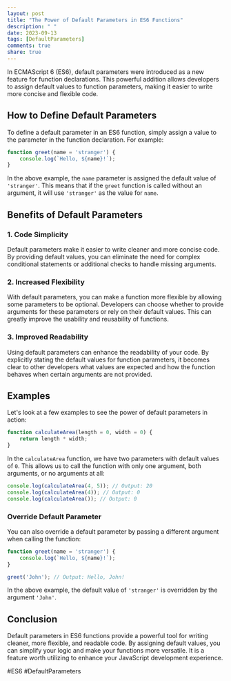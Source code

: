 ```yaml
---
layout: post
title: "The Power of Default Parameters in ES6 Functions"
description: " "
date: 2023-09-13
tags: [DefaultParameters]
comments: true
share: true
---
```


In ECMAScript 6 (ES6), default parameters were introduced as a new feature for function declarations. This powerful addition allows developers to assign default values to function parameters, making it easier to write more concise and flexible code.

## How to Define Default Parameters

To define a default parameter in an ES6 function, simply assign a value to the parameter in the function declaration. For example:

```javascript
function greet(name = 'stranger') {
    console.log(`Hello, ${name}!`);
}
```

In the above example, the `name` parameter is assigned the default value of `'stranger'`. This means that if the `greet` function is called without an argument, it will use `'stranger'` as the value for `name`.

## Benefits of Default Parameters

### 1. Code Simplicity

Default parameters make it easier to write cleaner and more concise code. By providing default values, you can eliminate the need for complex conditional statements or additional checks to handle missing arguments.

### 2. Increased Flexibility

With default parameters, you can make a function more flexible by allowing some parameters to be optional. Developers can choose whether to provide arguments for these parameters or rely on their default values. This can greatly improve the usability and reusability of functions.

### 3. Improved Readability

Using default parameters can enhance the readability of your code. By explicitly stating the default values for function parameters, it becomes clear to other developers what values are expected and how the function behaves when certain arguments are not provided.

## Examples

Let's look at a few examples to see the power of default parameters in action:

```javascript
function calculateArea(length = 0, width = 0) {
    return length * width;
}
```

In the `calculateArea` function, we have two parameters with default values of `0`. This allows us to call the function with only one argument, both arguments, or no arguments at all:

```javascript
console.log(calculateArea(4, 5)); // Output: 20
console.log(calculateArea(4)); // Output: 0
console.log(calculateArea()); // Output: 0
```

### Override Default Parameter

You can also override a default parameter by passing a different argument when calling the function:

```javascript
function greet(name = 'stranger') {
    console.log(`Hello, ${name}!`);
}

greet('John'); // Output: Hello, John!
```

In the above example, the default value of `'stranger'` is overridden by the argument `'John'`.

## Conclusion

Default parameters in ES6 functions provide a powerful tool for writing cleaner, more flexible, and readable code. By assigning default values, you can simplify your logic and make your functions more versatile. It is a feature worth utilizing to enhance your JavaScript development experience.

#ES6 #DefaultParameters